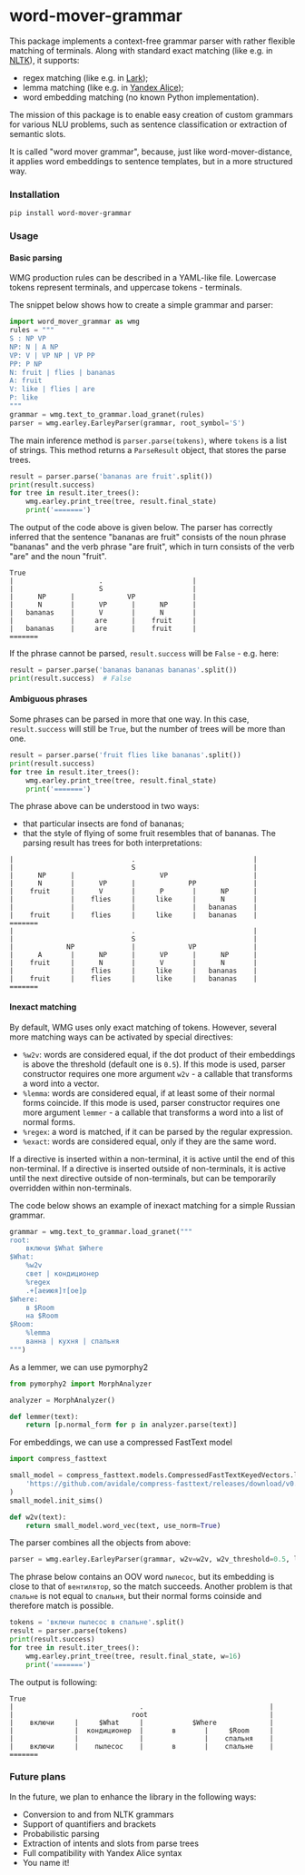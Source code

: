 # word-mover-grammar
This package implements a context-free grammar parser with rather flexible
 matching of terminals. Along with 
standard exact matching (like e.g. in [NLTK](https://www.nltk.org/book/ch08.html)),
it supports: 
* regex matching (like e.g. in [Lark](https://github.com/lark-parser/lark));
* lemma matching (like e.g. in [Yandex Alice](https://yandex.ru/dev/dialogs/alice/doc/nlu-docpage/));
* word embedding matching (no known Python implementation).

The mission of this package is to enable easy creation of custom
grammars for various NLU problems, such as sentence classification
or extraction of semantic slots.

It is called "word mover grammar", because, just like word-mover-distance,
it applies word embeddings to sentence templates, 
but in a more structured way.

### Installation

`pip install word-mover-grammar`

### Usage
#### Basic parsing
WMG production rules can be described in a YAML-like file. 
Lowercase tokens represent terminals, and uppercase tokens - terminals.
 
The snippet below shows how to create a simple grammar and parser:
```python
import word_mover_grammar as wmg
rules = """
S : NP VP
NP: N | A NP
VP: V | VP NP | VP PP
PP: P NP
N: fruit | flies | bananas
A: fruit
V: like | flies | are
P: like
"""
grammar = wmg.text_to_grammar.load_granet(rules)
parser = wmg.earley.EarleyParser(grammar, root_symbol='S')
```
The main inference method is `parser.parse(tokens)`, where `tokens` 
is a list of strings. This method returns a `ParseResult` object, 
that stores the parse trees.
```python
result = parser.parse('bananas are fruit'.split())
print(result.success)
for tree in result.iter_trees():
    wmg.earley.print_tree(tree, result.final_state)
    print('=======')
```
The output of the code above is given below. 
The parser has correctly inferred that the sentence "bananas are fruit"
consists of the noun phrase "bananas" and the verb phrase "are fruit",
which in turn consists of the verb "are" and the noun "fruit".
```
True
|                     .                      |
|                     S                      |
|      NP      |             VP              |
|      N       |      VP      |      NP      |
|   bananas    |      V       |      N       |
|              |     are      |    fruit     |
|   bananas    |     are      |    fruit     |
=======
```
If the phrase cannot be parsed, `result.success` will be 
`False` - e.g. here:
```python
result = parser.parse('bananas bananas bananas'.split())
print(result.success)  # False
```

#### Ambiguous phrases
Some phrases can be parsed in more that one way. In this case, 
`result.success` will still be `True`, but the number of trees will be
more than one. 
```python
result = parser.parse('fruit flies like bananas'.split())
print(result.success)
for tree in result.iter_trees():
    wmg.earley.print_tree(tree, result.final_state)
    print('=======')
```
The phrase above can be understood in two ways: 
* that particular insects are fond of bananas;
* that the style of flying of some fruit resembles that of bananas.
The parsing result has trees for both interpretations:
```
|                             .                             |
|                             S                             |
|      NP      |                     VP                     |
|      N       |      VP      |             PP              |
|    fruit     |      V       |      P       |      NP      |
|              |    flies     |     like     |      N       |
|              |              |              |   bananas    |
|    fruit     |    flies     |     like     |   bananas    |
=======
|                             .                             |
|                             S                             |
|             NP              |             VP              |
|      A       |      NP      |      VP      |      NP      |
|    fruit     |      N       |      V       |      N       |
|              |    flies     |     like     |   bananas    |
|    fruit     |    flies     |     like     |   bananas    |
=======
```

#### Inexact matching
By default, WMG uses only exact matching of tokens.
However, several more matching ways can be activated by special directives:
* `%w2v`: words are considered equal, 
if the dot product of their embeddings is above the threshold 
(default one is `0.5`). If this mode is used, parser constructor
requires one more argument `w2v` - a callable that transforms a word
into a vector.
* `%lemma`: words are considered equal, if at least some of their
normal forms coincide. If this mode is used, parser constructor
requires one more argument `lemmer` - a callable that transforms a word
into a list of normal forms.
* `%regex`: a word is matched, if it can be parsed by the regular expression.
* `%exact`: words are considered equal, only if they are the same word.

If a directive is inserted within a non-terminal, it is active
until the end of this non-terminal. 
If a directive is inserted outside of non-terminals, it is active until 
the next directive outside of non-terminals, but can be temporarily 
overridden within non-terminals.

The code below shows an example of inexact matching 
for a simple Russian grammar.
```python
grammar = wmg.text_to_grammar.load_granet("""
root:
    включи $What $Where
$What:
    %w2v
    свет | кондиционер
    %regex
    .+[аеиюя]т[ое]р
$Where:
    в $Room
    на $Room
$Room:
    %lemma
    ванна | кухня | спальня
""")
```

As a lemmer, we can use pymorphy2
```python
from pymorphy2 import MorphAnalyzer

analyzer = MorphAnalyzer()

def lemmer(text):
    return [p.normal_form for p in analyzer.parse(text)]
```

For embeddings, we can use a compressed FastText model
```python
import compress_fasttext

small_model = compress_fasttext.models.CompressedFastTextKeyedVectors.load(
    'https://github.com/avidale/compress-fasttext/releases/download/v0.0.1/ft_freqprune_100K_20K_pq_100.bin'
)
small_model.init_sims()

def w2v(text):
    return small_model.word_vec(text, use_norm=True)
```

The parser combines all the objects from above:
```python
parser = wmg.earley.EarleyParser(grammar, w2v=w2v, w2v_threshold=0.5, lemmer=lemmer)
```
The phrase below contains an OOV word `пылесос`, but its embedding is
 close to that of `вентилятор`, so the match succeeds. 
Another problem
is that `спальне` is not equal to `спальня`, but their normal forms
coinside and therefore match is possible.
```python
tokens = 'включи пылесос в спальне'.split()
result = parser.parse(tokens)
print(result.success)
for tree in result.iter_trees():
    wmg.earley.print_tree(tree, result.final_state, w=16)
    print('=======')
```
The output is following:
```
True
|                               .                               |
|                             root                              |
|    включи     |     $What     |            $Where             |
|               |  кондиционер  |       в       |     $Room     |
|               |               |               |    спальня    |
|    включи     |    пылесос    |       в       |    спальне    |
=======
```

### Future plans
In the future, we plan to enhance the library in the following ways:
* Conversion to and from NLTK grammars
* Support of quantifiers and brackets
* Probabilistic parsing
* Extraction of intents and slots from parse trees
* Full compatibility with Yandex Alice syntax
* You name it!
